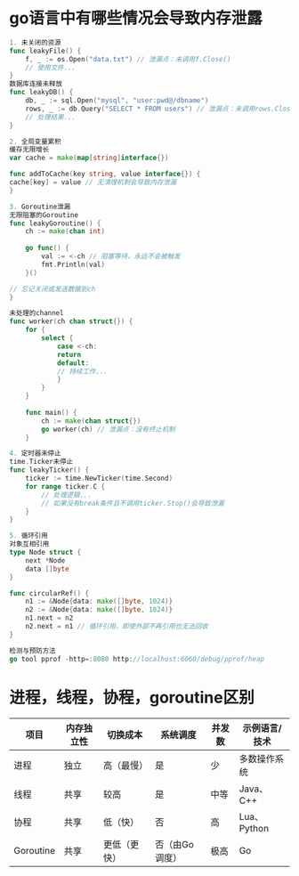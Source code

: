 # go语言中有哪些情况会导致内存泄露
```go
1. 未关闭的资源
func leakyFile() {
    f, _ := os.Open("data.txt") // 泄漏点：未调用f.Close()
    // 使用文件...
}
数据库连接未释放
func leakyDB() {
    db, _ := sql.Open("mysql", "user:pwd@/dbname")
    rows, _ := db.Query("SELECT * FROM users") // 泄漏点：未调用rows.Close()
    // 处理结果...
}

2. 全局变量累积
缓存无限增长
var cache = make(map[string]interface{})

func addToCache(key string, value interface{}) {
cache[key] = value // 无清理机制会导致内存泄漏
}

3. Goroutine泄漏
无限阻塞的Goroutine
func leakyGoroutine() {
    ch := make(chan int)
    
    go func() {
        val := <-ch // 阻塞等待，永远不会被触发
        fmt.Println(val)
    }()

// 忘记关闭或发送数据到ch
}

未处理的channel
func worker(ch chan struct{}) {
    for {
        select {
            case <-ch:
            return
            default:
            // 持续工作...
            }
        }
    }
    
    func main() {
        ch := make(chan struct{})
        go worker(ch) // 泄漏点：没有终止机制
    }

4. 定时器未停止
time.Ticker未停止
func leakyTicker() {
    ticker := time.NewTicker(time.Second)
    for range ticker.C {
        // 处理逻辑...
        // 如果没有break条件且不调用ticker.Stop()会导致泄漏
    }
}

5. 循环引用
对象互相引用
type Node struct {
    next *Node
    data []byte
}

func circularRef() {
    n1 := &Node{data: make([]byte, 1024)}
    n2 := &Node{data: make([]byte, 1024)}
    n1.next = n2
    n2.next = n1 // 循环引用，即使外部不再引用也无法回收
}

检测与预防方法
go tool pprof -http=:8080 http://localhost:6060/debug/pprof/heap

```

# 进程，线程，协程，goroutine区别 
| 项目        | 内存独立性 | 切换成本   | 系统调度     | 并发数 | 示例语言/技术    |
| --------- | ----- | ------ | -------- | --- | ---------- |
| 进程        | 独立    | 高（最慢）  | 是        | 少   | 多数操作系统     |
| 线程        | 共享    | 较高     | 是        | 中等  | Java、C++   |
| 协程        | 共享    | 低（快）   | 否        | 高   | Lua、Python |
| Goroutine | 共享    | 更低（更快） | 否（由Go调度） | 极高  | Go         |
